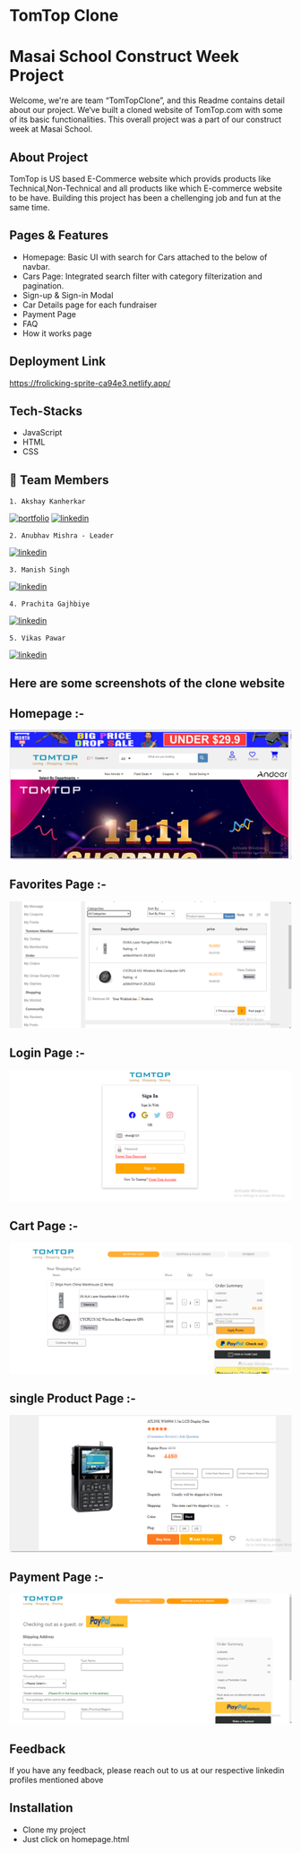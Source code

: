 # TomTop Clone

# Masai School Construct Week Project

Welcome, we're are team “TomTopClone”, and this Readme contains detail about our project. We‘ve built a cloned website of TomTop.com with some of its basic functionalities. This overall project was a part of our construct week at Masai School.


## About Project
TomTop is US based E-Commerce website which provids products like Technical,Non-Technical and all products like which E-commerce website to be have. Building this project has been a chellenging job and fun at the same time. <br />

## Pages & Features

- Homepage: Basic UI with search for Cars attached to the below of navbar.
- Cars Page: Integrated search filter with category filterization and pagination.
- Sign-up & Sign-in Modal
- Car Details page for each fundraiser
- Payment Page
- FAQ 
- How it works page

## Deployment Link

https://frolicking-sprite-ca94e3.netlify.app/

## <h2>Tech-Stacks</h2>
- JavaScript
- HTML 
- CSS

## 🔗 Team Members
    1. Akshay Kanherkar
[![portfolio](https://img.shields.io/badge/my_portfolio-000?style=for-the-badge&logo=ko-fi&logoColor=white)](https://akshay-kanherkar.netlify.app)
[![linkedin](https://img.shields.io/badge/linkedin-0A66C2?style=for-the-badge&logo=linkedin&logoColor=white)](https://www.linkedin.com/in/akshay-kanherkar-0178531b1/)
    
    2. Anubhav Mishra - Leader
[![linkedin](https://img.shields.io/badge/linkedin-0A66C2?style=for-the-badge&logo=linkedin&logoColor=white)](https://www.linkedin.com/in/anubhav-mishra-725b9322b/)
    
    3. Manish Singh
[![linkedin](https://img.shields.io/badge/linkedin-0A66C2?style=for-the-badge&logo=linkedin&logoColor=white)](https://www.linkedin.com/in/manish-singh174013/)
    
    4. Prachita Gajhbiye
[![linkedin](https://img.shields.io/badge/linkedin-0A66C2?style=for-the-badge&logo=linkedin&logoColor=white)](https://www.linkedin.com/in/prachita-gajbhiye-645698233/)
    
    5. Vikas Pawar
[![linkedin](https://img.shields.io/badge/linkedin-0A66C2?style=for-the-badge&logo=linkedin&logoColor=white)](https://www.linkedin.com/in/vikas-pawar03/)



<h2>Here are some screenshots of the clone website</h2>



<h2> Homepage :- </h2>


<img  src="./screen_shots/homepage.PNG"/>




<h2> Favorites Page :- </h2>


<img  src="./screen_shots/favorites.PNG"/>


<h2> Login Page :- </h2>


<img  src="./screen_shots/login.PNG"/>

<h2> Cart Page :- </h2>


<img  src="./screen_shots/cart.PNG"/>

<h2> single Product Page :- </h2>


<img  src="./screen_shots/single_product.PNG"/>

<h2> Payment Page :- </h2>


<img  src="./screen_shots/payment.PNG"/>



## Feedback

If you have any feedback, please reach out to us at our respective linkedin profiles mentioned above


## Installation

- Clone my project
- Just click on homepage.html
